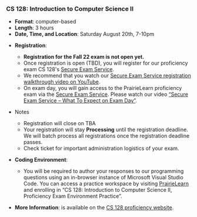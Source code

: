 <!---
Feel free to change this link if there is something more appropriate.
Do not change the anchor name.
-->

### <a name="CS128" class="anchor"></a>CS 128: Introduction to Computer Science II
* **Format**: computer-based
* **Length**: 3 hours
* **Date, Time, and Location**:   Saturday August 20th, 7-10pm

<!--- -->
* **Registration**: 
  * **Registration for the Fall 22 exam is not open yet.**
  * Once registration is open (TBD), you will register for our proficiency exam CS 128's <a href="https://secure-exam.cs128.org/">Secure Exam Service</a>. 
  * We recommend that you watch our <a href="https://www.youtube.com/watch?v=Xb4ZUE_0vec">Secure Exam Service registration walkthrough video on YouTube</a>.  
  * On exam day, you will gain access to the PrairieLearn proficiency exam via the <a href="https://secure-exam.cs128.org/">Secure Exam Service</a>.  Please watch our video <a href="https://www.youtube.com/watch?v=qtVbHg3k5Ks">“Secure Exam Service – What To Expect on Exam Day”</a>.

* Notes
  * Registration will close on TBA</li>
  * Your registration will stay <strong>Processing</strong> until the registration deadline. We will batch process all registrations once the registration deadline passes.
  * Check ticket for important administration logistics of your exam.


* **Coding Environment**:
  * You will be required to author your responses to our programming questions using an in-browser instance of Microsoft Visual Studio Code.  You can access a practice workspace by visiting <a href="https://www.prairielearn.org/pl/enroll">PrairieLearn</a> and enrolling in “CS 128: Introduction to Computer Science II, Proficiency Exam Environment Practice”.

* **More Information**: is available on the [CS 128 proficiency website](https://proficiency.cs128.org/).

<!--

* **Format**: computer-based
<!---
* **Length**: 3 hours
<!---
* **Location**: Online, proctored via Zoom during the scheduled time windows
<!---
* **Date and Time**:
  * 7-10pm Tuesday August 17th
  * 8-11am Thursday August 19th
<!---
* **Zoom Links**:
  * [8 AM](https://illinois.zoom.us/j/83434657601?pwd=NzI2aWMybThlSWp2UW5YRm9iZlNQUT09)
  * [1 PM](https://illinois.zoom.us/j/83434657601?pwd=NzI2aWMybThlSWp2UW5YRm9iZlNQUT09)
<!---
* **More Information**: is available on the [CS 125 website](https://cs125.cs.illinois.edu/info/proficiency/).

-->
